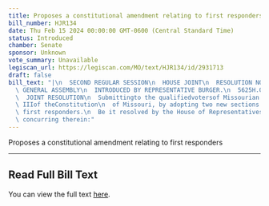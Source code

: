 ```yaml
---
title: Proposes a constitutional amendment relating to first responders
bill_number: HJR134
date: Thu Feb 15 2024 00:00:00 GMT-0600 (Central Standard Time)
status: Introduced
chamber: Senate
sponsor: Unknown
vote_summary: Unavailable
legiscan_url: https://legiscan.com/MO/text/HJR134/id/2931713
draft: false
bill_text: "|\n  SECOND REGULAR SESSION\n  HOUSE JOINT\n  RESOLUTION NO. 134\n  102ND\
  \ GENERAL ASSEMBLY\n  INTRODUCED BY REPRESENTATIVE BURGER.\n  5625H.01I DANARADEMANMILLER,ChiefClerk\n\
  \  JOINT RESOLUTION\n  Submittingto the qualifiedvotersof Missourian amendment toArticle\
  \ IIIof theConstitution\n  of Missouri, by adopting two new sections relating to\
  \ first responders.\n  Be it resolved by the House of Representatives, the Senate\
  \ concurring therein:"
---
```

Proposes a constitutional amendment relating to first responders

---

## Read Full Bill Text

You can view the full text [here](https://legiscan.com/MO/text/HJR134/id/2931713).
